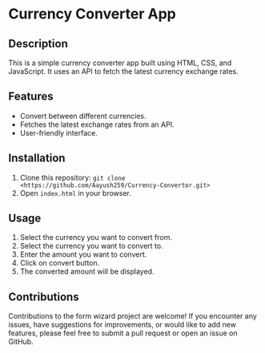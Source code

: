 # Currency Converter App

## Description
This is a simple currency converter app built using HTML, CSS, and JavaScript. It uses an API to fetch the latest currency exchange rates.

## Features
- Convert between different currencies.
- Fetches the latest exchange rates from an API.
- User-friendly interface.

## Installation
1. Clone this repository: `git clone <https://github.com/Aayush259/Currency-Convertor.git>`
2. Open `index.html` in your browser.

## Usage
1. Select the currency you want to convert from.
2. Select the currency you want to convert to.
3. Enter the amount you want to convert.
4. Click on convert button.
5. The converted amount will be displayed.

## Contributions
Contributions to the form wizard project are welcome! If you encounter any issues, have suggestions for improvements, or would like to add new features, please feel free to submit a pull request or open an issue on GitHub.
